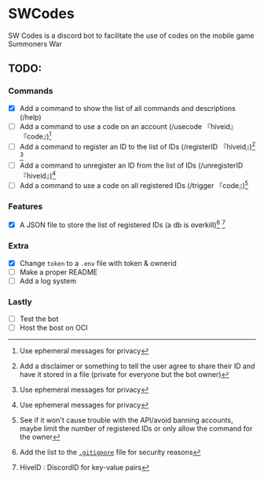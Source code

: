 # SWCodes
SW Codes is a discord bot to facilitate the use of codes on the mobile game Summoners War


## TODO:
### Commands
- [x] Add a command to show the list of all commands and descriptions (/help)
- [ ] Add a command to use a code on an account (/usecode 『hiveid』 『code』)[^5]
- [ ] Add a command to register an ID to the list of IDs (/registerID 『hiveid』)[^1] [^5]
- [ ] Add a command to unregister an ID from the list of IDs (/unregisterID 『hiveid』)[^5]
- [ ] Add a command to use a code on all registered IDs (/trigger 『code』)[^2]

### Features
- [x] A JSON file to store the list of registered IDs (a db is overkill)[^3] [^4]

### Extra
- [x] Change `token` to a `.env` file with token & ownerid
- [ ] Make a proper README
- [ ] Add a log system

### Lastly
- [ ] Test the bot
- [ ] Host the bost on OCI

[^1]: Add a disclaimer or something to tell the user agree to share their ID and have it stored in a file (private for everyone but the bot owner)
[^2]: See if it won't cause trouble with the API/avoid banning accounts, maybe limit the number of registered IDs or only allow the command for the owner 
[^3]: Add the list to the [`.gitignore`](./.gitignore) file for security reasons
[^4]: HiveID : DiscordID for key-value pairs
[^5]: Use ephemeral messages for privacy